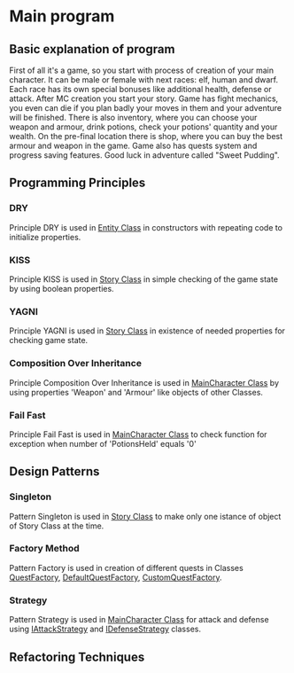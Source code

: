 # Main program
## Basic explanation of program
First of all it's a game, so you start with process of creation of your main character. It can be male or female with next races: elf, human and dwarf. Each race has its own special bonuses like additional health, defense or attack.
After MC creation you start your story. Game has fight mechanics, you even can die if you plan badly your moves in them and your adventure will be finished.
There is also inventory, where you can choose your weapon and armour, drink potions, check your potions' quantity and your wealth.
On the pre-final location there is shop, where you can buy the best armour and weapon in the game.
Game also has quests system and progress saving features.
Good luck in adventure called "Sweet Pudding".
## Programming Principles
### DRY
Principle DRY is used in [Entity Class](./ClassLibraryForWinForms/Entity.cs#L11-L38) in constructors with repeating code to initialize properties.
### KISS
Principle KISS is used in [Story Class](./ClassLibraryForWinForms/Story.cs#L9-L38) in simple checking of the game state  by using boolean properties.
### YAGNI
Principle YAGNI is used in [Story Class](./ClassLibraryForWinForms/Story.cs#L11-L22) in existence of needed properties for checking game state.
### Composition Over Inheritance
Principle Composition Over Inheritance is used in [MainCharacter Class](./ClassLibraryForWinForms/MainCharacter.cs#L12-L13) by using properties 'Weapon' and 'Armour' like objects of other Classes.
### Fail Fast
Principle Fail Fast is used in [MainCharacter Class](./ClassLibraryForWinForms/MainCharacter.cs#L57-L69) to check function for exception when number of 'PotionsHeld' equals '0'
## Design Patterns
### Singleton
Pattern Singleton is used in [Story Class](./ClassLibraryForWinForms/Story.cs#L42-L52) to make only one istance of object of Story Class at the time.
### Factory Method
Pattern Factory is used in creation of different quests in Classes [QuestFactory](./ClassLibraryForWinForms/QuestFactory.cs#L9-L12), [DefaultQuestFactory](./ClassLibraryForWinForms/DefaultQuestFactory.cs#L11-L15), [CustomQuestFactory](./ClassLibraryForWinForms/CustomQuestFactory.cs#L9-28).
### Strategy
Pattern Strategy is used in [MainCharacter Class](./ClassLibraryForWinForms/MainCharacter.cs#L29-L51) for attack and defense using [IAttackStrategy](./ClassLibraryForWinForms/IAttackStrategy.cs#L9-L20) and [IDefenseStrategy](./ClassLibraryForWinForms/IDefenseStrategy.cs#L9-L23) classes.
## Refactoring Techniques

